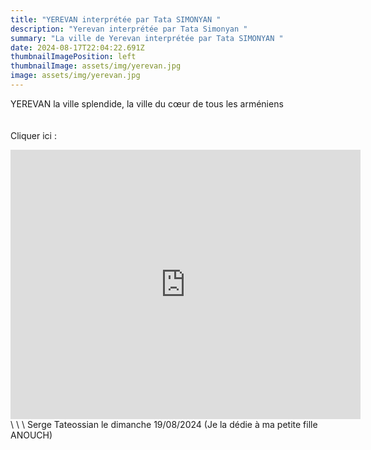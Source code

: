 ```yaml
---
title: "YEREVAN interprétée par Tata SIMONYAN "
description: "Yerevan interprétée par Tata Simonyan "
summary: "La ville de Yerevan interprétée par Tata SIMONYAN "
date: 2024-08-17T22:04:22.691Z
thumbnailImagePosition: left
thumbnailImage: assets/img/yerevan.jpg
image: assets/img/yerevan.jpg
---
```

YEREVAN la ville splendide, la ville du cœur de tous les arméniens \
\
\
Cliquer ici :

<iframe src="https://www.facebook.com/plugins/video.php?height=316&href=https%3A%2F%2Fwww.facebook.com%2Fhrachuhi.utmazyan%2Fvideos%2F441149085047674%2F&show_text=true&width=560&t=0" width="560" height="431" style="border:none;overflow:hidden" scrolling="no" frameborder="0" allowfullscreen="true" allow="autoplay; clipboard-write; encrypted-media; picture-in-picture; web-share" allowFullScreen="true"></iframe>\
\
\
Serge Tateossian le dimanche 19/08/2024  (Je la dédie à ma petite fille ANOUCH)
